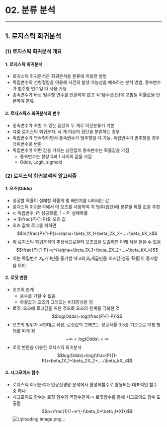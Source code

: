 # 02. 분류 분석
---
## 1. 로지스틱 회귀분석
### (1) 로지스틱 회귀분석 개요
#### 1. 로지스틱 회귀분석
* 로지스틱 회귀분석은 회귀분석을 분류에 이용한 방법
* 독립변수의 선형결합을 이용해 사건의 발생 가능성을 예측하는 분석 방법, 종속변수가 범주형 변수일 때 사용 가능
* 종속변수가 바로 범주형 변수를 반환하지 않고 각 범주(집단)에 포함될 확률값을 반환하여 분류

#### 2. 로지스틱스 회귀분석의 변수
* 종속변수가 속할 수 있는 집단이 두 개로 이진분류가 기본
* 다중 로지스틱 회귀분석: 세 개 이상의 집단을 분류하는 경우
* 독립변수가 연속형이면서 종속변수가 범주형일 때 가능. 독립변수가 범주형일 경우 더미변수로 변환
* 독립변수가 어떤 값을 가지는 상관없이 종속변수는 확률값을 가짐
  * 종속변수는 항상 0과 1 사이의 값을 가짐
  * Odds, Logit, sigmoid
 
### (2) 로지스틱 회귀분석의 알고리즘
#### 1. 오즈(Odds)
* 성공할 확률이 실패할 확률의 몇 배인지를 나타내는 값
* 로지스틱 회귀분석에서 이 오즈를 사용하여 각 범주(집단)에 분류될 확률 값을 추정
* $x$: 독립변수, $P$: 성공확률, $1-P$: 실패확률
* -> $\frac{P}{1-P}$: 오즈 값
* 오즈 값에 로그를 취하면
$$ln(\frac{P}{1-P})=\alpha+\beta_1X_1+\beta_2X_2+...+\beta_kX_k$$
* 위 로지스틱 회귀분석의 추정식으로부터 오즈값을 도출하면 아래 식을 얻을 수 있음
$$\frac{P}{1-P}=e^{\alpha+\beta_1X_1+\beta_2X_2+...+\beta_kX_k}$$
* 이는 독립변수 $X_k$가 1만큼 증가할 때 $e$의 $\beta_k$제곱만큼 오즈값(성공 확률)이 증가함을 의미

#### 2. 로짓 변환
* 오즈의 한계
  * 음수를 가질 수 없음
  * 확률값과 오즈의 그래프는 비대칭성을 띔
* 로짓: 오즈에 로그값을 취한 것으로 오즈의 한계를 극복한 것
$$log(Odds)=log(\frac{P}{1-P})$$
* 오즈의 범위가 무한대로 확장, 로짓값의 그래프는 성공확률 0.5를 기준으로 대칭 형태를 띠게 됨
$$-\infty<log(Odds)<\infty$$
* 로짓 변환을 이용한 로지스틱 회귀분석
$$log(Odds)=\log(\frac{P}{1-P})=beta_1X_1+\beta_2X_2+...+\beta_kX_k$$

#### 3. 시그모이드 함수
* 로지스틱 회귀분석과 인공신경망 분석에서 활성화함수로 활용되는 대표적인 함수 중 하나
* 시그모이드 함수는 로짓 함수와 역함수관계-> 로짓함수를 통해 시그모이드 함수 도출됨
$$p=\frac{1}{1+e^{-(\beta_0+\beta_1+X)}}$$
![Uploading image.png…]()
